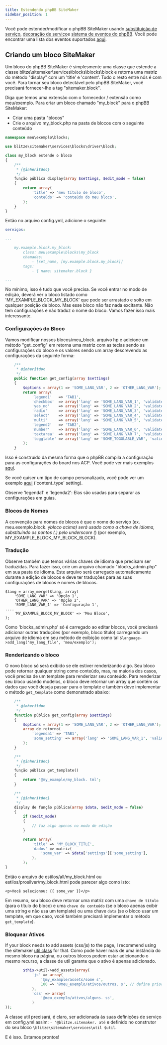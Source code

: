 ```yaml
---
title: Estendendo phpBB SiteMaker
sidebar_position: 1
---
```


Você pode estender/modificar o phpBB SiteMaker usando [substituição de serviço](https://area51.phpbb.com/docs/dev/3.2.x/extensions/tutorial_advanced.html#using-service-replacement), [decoração de serviço](https://area51.phpbb.com/docs/dev/3.2.x/extensions/tutorial_advanced.html#using-service-decoration)e [sistema de eventos do phpBB](https://area51.phpbb.com/docs/dev/3.2.x/extensions/tutorial_events.html). Você pode encontrar uma lista dos eventos suportados [aqui](./events.md).

## Criando um bloco SiteMaker

Um bloco do phpBB SiteMaker é simplesmente uma classe que estende a classe blitze\sitemaker\services\blocks\blocks\block e retorna uma matriz do método "display" com um 'title' e 'content'. Tudo o resto entre nós é com você. Para tornar seu bloco detectável pelo phpBB SiteMaker, você precisará fornecer-lhe a tag "sitemaker.block".

Diga que temos uma extensão com o fornecedor / extensão como meu/exemplo. Para criar um bloco chamado "my_block" para o phpBB SiteMaker:

-   Criar uma pasta "blocos"
-   Crie o arquivo my_block.php na pasta de blocos com o seguinte conteúdo

```php
namespace meu\exemplo\blocks;

use blitze\sitemaker\services\blocks\driver\block;

class my_block estende o bloco
{
    /**
     * {@inheritdoc}
     */
    função pública display(array $settings, $edit_mode = false)
    {
        return array(
            'title' => 'meu título de bloco',
            'conteúdo' => 'conteúdo do meu bloco',
        );
    }
}
```

Então no arquivo config.yml, adicione o seguinte:

```yml
serviços:

...

    my.example.block.my_block:
        class: meu\example\blocks\my_block
        chamadas:
            - [set_name, [my.example.block.my_block]]
        tags:
            - { name: sitemaker.block }

...

```

No mínimo, isso é tudo que você precisa. Se você entrar no modo de edição, deverá ver o bloco listado como 'MY_EXAMPLE_BLOCK_MY_BLOCK' que pode ser arrastado e solto em qualquer posição de bloco. Mas esse bloco não faz nada excitante. Não tem configurações e não traduz o nome do bloco. Vamos fazer isso mais interessante.

### Configurações do Bloco

Vamos modificar nossos blocos/meu_block. arquivo hp e adicione um método "get_config" em retorna uma matriz com as teclas sendo as configurações do bloco e os valores sendo um array descrevendo as configurações da seguinte forma:

```php
    /**
     * @inheritdoc
     */
    public function get_config(array $settings)
    {
        $options = array(1 => 'SOME_LANG_VAR', 2 => 'OTHER_LANG_VAR');
        return array(
            'legend1'   => 'TAB1',
            'checkbox'  => array('lang' => 'SOME_LANG_VAR_1', 'validate' => 'string', 'type' => 'checkbox', 'options' => $options, 'default' => array(), 'explain' => false),
            'yes_no'    => array('lang' => 'SOME_LANG_VAR_2', 'validate' => 'bool', 'type' => 'radio:yes_no', 'explain' => false, 'default' => false),
            'radio'     => array('lang' => 'SOME_LANG_VAR_3', 'validate' => 'bool', 'type' => 'radio', 'options' => $options, 'explain' => false, 'default' => 'topic'),
            'select'    => array('lang' => 'SOME_LANG_VAR_4', 'validate' => 'string', 'type' => 'select', 'options' => $options, 'default' => '', 'explain' => false),
            'multi'     => array('lang' => 'SOME_LANG_VAR_5', 'validate' => 'string', 'type' => 'multi_select', 'options' => $options, 'default' => array(), 'explain' => false),
            'legend2'   => 'TAB2',
            'number'    => array('lang' => 'SOME_LANG_VAR_6', 'validate' => 'int:0:20', 'type' => 'number:0:20', 'maxlength' => 2, 'explain' => false, 'default' => 5),
            'textarea'  => array('lang' => 'SOME_LANG_VAR_7', 'validate' => 'string', 'type' => 'textarea:3:40', 'maxlength' => 2, 'explain' => true, 'default' => ''),
            'togglable' => array('lang' => 'SOME_TOGGLABLE_VAR', 'validate' => 'string', 'type' => 'select:1:0:toggle_key', 'options' => $options, 'default' => '', 'append' => '<div id="toggle_key-1">Only show when option 1 is selected</div>'),
        );
    }
```

Isso é construído da mesma forma que o phpBB compila a configuração para as configurações do board nos ACP. Você pode ver mais exemplos [aqui](https://github.com/phpbb/phpbb/blob/master/phpBB/includes/acp/acp_board.php).

Se você quiser um tipo de campo personalizado, você pode ver um exemplo [aqui](https://github.com/blitze/phpBB-ext-sitemaker_content/blob/develop/blocks/recent.php) ('content_type' setting).

Observe 'legenda1' e 'legenda2': Elas são usadas para separar as configurações em guias.

### Blocos de Nomes

A convenção para nomes de blocos é que o nome do serviço (ex. meu.exemplo.block. y*bloco acima) será usado como a chave de idioma, substituindo os pontos (.) pelo underscore (*) (por exemplo, MY_EXAMPLE_BLOCK_MY_BLOCK_BLOCK).

### Tradução

Observe também que temos várias chaves de idioma que precisam ser traduzidas. Para fazer isso, crie um arquivo chamado "blocks_admin.php" em sua pasta de idioma. Este arquivo será carregado automaticamente durante a edição de blocos e deve ter traduções para as suas configurações de blocos e nomes de blocos.

```
$lang = array_merge($lang, array(
    'SOME_LANG_VAR' => 'Opção 1',
    'OTHER_LANG_VAR' => 'Opção 2',
    'SOME_LANG_VAR_1' => 'Configuração 1',
....
    'MY_EXAMPLE_BLOCK_MY_BLOCK' => 'Meu Bloco',
);
```

Como 'blocks_admin.php' só é carregado ao editar blocos, você precisará adicionar outras traduções (por exemplo, bloco título) carregando um arquivo de idioma em seu método de exibição como tal `$language->add_lang('my_lang_file', 'meu/exemplo');`

### Renderizando o bloco

O novo bloco só será exibido se ele estiver renderizando algo. Seu bloco pode retornar qualquer string como conteúdo, mas, na maioria dos casos, você precisa de um template para renderizar seu conteúdo. Para renderizar seu bloco usando modelos, o bloco deve retornar um array que contém os dados que você deseja passar para o template e também deve implementar o método `get_template` como demonstrado abaixo:

```php
    /**
     * @inheritdoc
     */
    function pública get_config(array $settings)
    {
        $options = array(1 => 'SOME_LANG_VAR', 2 => 'OTHER_LANG_VAR');
        array de retorno(
            'legenda1' => 'TAB1',
            'some_setting' => array('lang' => 'SOME_LANG_VAR_1', 'validate' => 'string', 'type' => 'caixa de seleção', 'opções' => $options, 'default' => array(), 'explain' => false),
        );
    }

    /**
     * {@inheritdoc}
     */
    função pública get_template()
    {
        return '@my_example/my_block. tml';
    }

    /**
     * {@inheritdoc}
     */
    display de função pública(array $data, $edit_mode = false)
    {
        if ($edit_mode)
        {
            // faz algo apenas no modo de edição
        }

        return array(
            'title' => 'MY_BLOCK_TITLE',
            'dados' => matriz(
                'some_var' => $data['settings']['some_setting'],
            ),
        );
}
```

Então o arquivo de estilos/all/my_block.html ou estilos/prosilver/my_block.html pode parecer algo como isto:

```
<p>Você selecionou: {{ some_var }}</p>
```

Em resumo, seu bloco deve retornar uma matriz com uma `chave de título` (para o título do bloco) e uma `chave de conteúdo` (se o bloco apenas exibir uma string e não usa um template) ou uma chave `data` (se o bloco usar um template, em que caso, você também precisará implementar o método `get_template`).

### Bloquear Ativos

If your block needs to add assets (css/js) to the page, I recommend using the sitemaker [util class](https://github.com/blitze/phpBB-ext-sitemaker/blob/develop/services/util.php) for that. Como pode haver mais de uma instância do mesmo bloco na página, ou outros blocos podem estar adicionando o mesmo recurso, a classe de util garante que o ativo é apenas adicionado.

```php
        $this->util->add_assets(array(
            'js' => array(
                '@my_example/assets/some s',
                100 => '@meu_exemplo/ativos/outros. s', // defina prioridade
            ),
            'css' => array(
                '@meu_exemplo/ativos/alguns. ss',
            )
));
```

A classe util precisará, é claro, ser adicionada às suas definições de serviço em config.yml assim: `- '@blitze.sitemaker. até` e definido no construtor do seu bloco `\blitze\sitemaker\services\util $util`.

E é isso. Estamos prontos!
